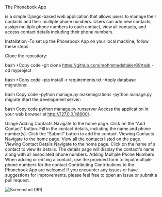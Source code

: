 The Phonebook App 


is a simple Django-based web application that allows users to manage their contacts and their multiple phone numbers. Users can add new contacts, assign multiple phone numbers to each contact, view all contacts, and access contact details including their phone numbers.

Installation
-To set up the Phonebook App on your local machine, follow these steps:

Clone the repository:

bash
*Copy code
-git clone https://github.com/mohmmedshaker69/task
-cd myproject

bash
*Copy code
-pip install -r requirements.txt
-Apply database migrations:

bash
Copy code
-python manage.py makemigrations
-python manage.py migrate
Start the development server:

bash
Copy code
python manage.py runserver
Access the application in your web browser at http://127.0.0.1:8000/.

Usage
Adding Contacts
Navigate to the home page.
Click on the "Add Contact" button.
Fill in the contact details, including the name and phone number(s).
Click the "Submit" button to add the contact.
Viewing Contacts
Navigate to the home page.
View all the contacts listed on the page.
Viewing Contact Details
Navigate to the home page.
Click on the name of a contact to view its details.
The details page will display the contact's name along with all associated phone numbers.
Adding Multiple Phone Numbers
When adding or editing a contact, use the provided form to input multiple phone numbers for the contact
Contributing
Contributions to the Phonebook App are welcome! If you encounter any issues or have suggestions for improvements, please feel free to open an issue or submit a pull request.

![Screenshot (99)](https://github.com/mohmmedshaker69/task/assets/89956676/007b42aa-0395-44e6-9df6-936958b98339)
